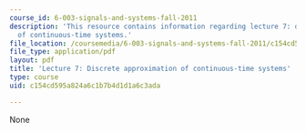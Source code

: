 ```yaml
---
course_id: 6-003-signals-and-systems-fall-2011
description: 'This resource contains information regarding lecture 7: dapproximation
  of continuous-time systems.'
file_location: /coursemedia/6-003-signals-and-systems-fall-2011/c154cd595a824a6c1b7b4d1d1a6c3ada_MIT6_003F11_lec07.pdf
file_type: application/pdf
layout: pdf
title: 'Lecture 7: Discrete approximation of continuous-time systems'
type: course
uid: c154cd595a824a6c1b7b4d1d1a6c3ada

---
```

None